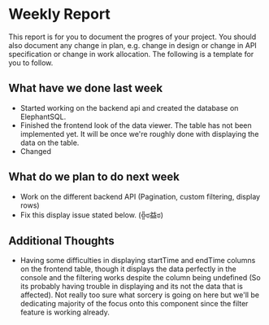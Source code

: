 # Weekly Report

This report is for you to document the progres of your project. You should also document any change in plan, e.g. change in design or change in API specification or change in work allocation. The following is a template for you to follow.

## What have we done last week

-   Started working on the backend api and created the database on ElephantSQL.
-   Finished the frontend look of the data viewer. The table has not been implemented yet. It will be once we're roughly done with displaying the data on the table.
-   Changed 

## What do we plan to do next week

-   Work on the different backend API (Pagination, custom filtering, display rows)
-   Fix this display issue stated below. (╬ಠ益ಠ)

## Additional Thoughts

-   Having some difficulties in displaying startTime and endTime columns on the frontend table, though it displays the data perfectly in the console and the filtering works
    despite the column being undefined (So its probably having trouble in displaying and its not the data that is affected). Not really too sure what sorcery is going on here but we'll be dedicating majority of the focus onto this component since the filter feature is working already.
